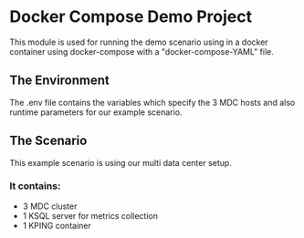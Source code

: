 # Docker Compose Demo Project

This module is used for running the demo scenario using in a docker container
using docker-compose with a "docker-compose-YAML" file.

## The Environment
The .env file contains the variables which specify the 3 MDC hosts and also
runtime parameters for our example scenario.

## The Scenario
This example scenario is using our multi data center setup.

### It contains:
- 3 MDC cluster
- 1 KSQL server for metrics collection
- 1 KPING container

